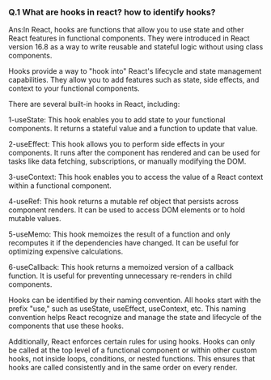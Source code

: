### Q.1 What are hooks in react? how to identify hooks?
Ans:In React, hooks are functions that allow you to use state and other React features in functional components. They were introduced in React version 16.8 as a way to write reusable and stateful logic without using class components.

Hooks provide a way to "hook into" React's lifecycle and state management capabilities. They allow you to add features such as state, side effects, and context to your functional components.

There are several built-in hooks in React, including:

1-useState: This hook enables you to add state to your functional components. It returns a stateful value and a function to update that value.

2-useEffect: This hook allows you to perform side effects in your components. It runs after the component has rendered and can be used for tasks like data fetching, subscriptions, or manually modifying the DOM.

3-useContext: This hook enables you to access the value of a React context within a functional component.

4-useRef: This hook returns a mutable ref object that persists across component renders. It can be used to access DOM elements or to hold mutable values.

5-useMemo: This hook memoizes the result of a function and only recomputes it if the dependencies have changed. It can be useful for optimizing expensive calculations.

6-useCallback: This hook returns a memoized version of a callback function. It is useful for preventing unnecessary re-renders in child components.

Hooks can be identified by their naming convention. All hooks start with the prefix "use," such as useState, useEffect, useContext, etc. This naming convention helps React recognize and manage the state and lifecycle of the components that use these hooks.

Additionally, React enforces certain rules for using hooks. Hooks can only be called at the top level of a functional component or within other custom hooks, not inside loops, conditions, or nested functions. This ensures that hooks are called consistently and in the same order on every render.






